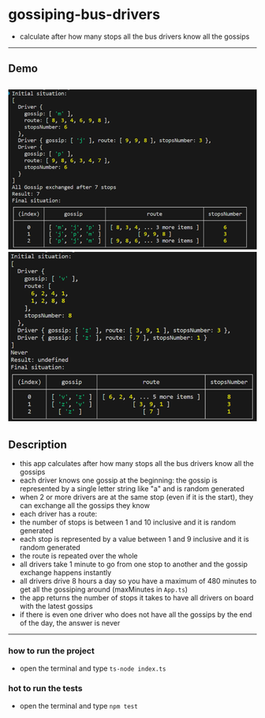 # gossiping-bus-drivers
- calculate after how many stops all the bus drivers know all the gossips
---
## Demo
![demo img 1](https://github.com/alessandraCo/gossiping-bus-drivers/blob/main/Gossiping.png)
![demo img 2](https://github.com/alessandraCo/gossiping-bus-drivers/blob/main/NeverGossiping.png)
---
## Description
- this app calculates after how many stops all the bus drivers know all the gossips
- each driver knows one gossip at the beginning: the gossip is represented by a single letter string like "a" and is random generated
- when 2 or more drivers are at the same stop (even if it is the start), they can exchange all the gossips they know
- each driver has a route:
-  the number of stops is between 1 and 10 inclusive and it is random generated
-  each stop is represented by a value between 1 and 9 inclusive and it is random generated
-  the route is repeated over the whole
- all drivers take 1 minute to go from one stop to another and the gossip exchange happens instantly
- all drivers drive 8 hours a day so you have a maximum of 480 minutes to get all the gossiping around (maxMinutes in `App.ts`)
- the app returns the number of stops it takes to have all drivers on board with the latest gossips
- if there is even one driver who does not have all the gossips by the end of the day, the answer is never
---
### how to run the project
- open the terminal and type `ts-node index.ts`
### hot to run the tests
- open the terminal and type `npm test`
